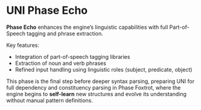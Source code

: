 # UNI Phase Echo

**Phase Echo** enhances the engine’s linguistic capabilities with full Part-of-Speech tagging and phrase extraction.

Key features:
- Integration of part-of-speech tagging libraries
- Extraction of noun and verb phrases
- Refined input handling using linguistic roles (subject, predicate, object)

This phase is the final step before deeper syntax parsing, preparing UNI for full dependency and constituency parsing in Phase Foxtrot, where the engine begins to **self-learn** new structures and evolve its understanding without manual pattern definitions.


